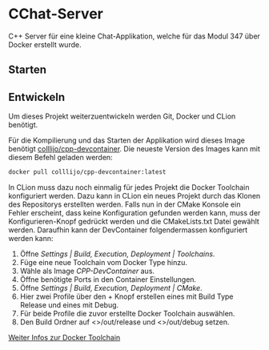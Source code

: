 # CChat-Server

C++ Server für eine kleine Chat-Applikation, welche für das Modul 347 über Docker erstellt wurde.  

## Starten


## Entwickeln

Um dieses Projekt weiterzuentwickeln werden Git, Docker und CLion benötigt.

Für die Kompilierung und das Starten der Applikation wird dieses Image benötigt [colllijo/cpp-devcontainer](https://hub.docker.com/r/colllijo/cpp-devcontainer).
Die neueste Version des Images kann mit diesem Befehl geladen werden:
```bash
docker pull colllijo/cpp-devcontainer:latest
```

In CLion muss dazu noch einmalig für jedes Projekt die Docker Toolchain konfiguriert werden. Dazu kann in CLion ein neues Projekt
durch das Klonen des Repositorys erstellten werden. Falls nun in der CMake Konsole ein Fehler erscheint, dass keine Konfiguration
gefunden werden kann, muss der Konfigurieren-Knopf gedrückt werden und die CMakeLists.txt Datei gewählt werden.
Daraufhin kann der DevContainer folgendermassen konfiguriert werden kann:
1. Öffne *Settings | Build, Execution, Deployment | Toolchains*.
2. Füge eine neue Toolchain vom Docker Type hinzu.
3. Wähle als Image *CPP-DevContainer* aus.
4. Öffne benötigte Ports in den Container Einstellungen.
5. Öffne *Settings | Build, Execution, Deployment | CMake*.
6. Hier zwei Profile über den + Knopf erstellen eines mit Build Type Release und eines mit Debug.
7. Für beide Profile die zuvor erstellte Docker Toolchain auswählen.
8. Den Build Ordner auf <<ProjektVerzeichnis>>/out/release und <<ProjektVerzeichnis>>/out/debug setzen.

[Weiter Infos zur Docker Toolchain](https://blog.jetbrains.com/clion/2021/10/clion-2021-3-eap-new-docker-toolchain/)
